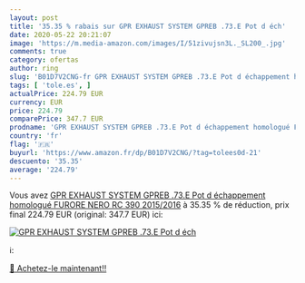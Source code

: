 ```yaml
---
layout: post
title: '35.35 % rabais sur GPR EXHAUST SYSTEM GPREB .73.E Pot d éch'
date: 2020-05-22 20:21:07
image: 'https://m.media-amazon.com/images/I/51zivujsn3L._SL200_.jpg'
comments: true
category: ofertas
author: ring
slug: 'B01D7V2CNG-fr GPR EXHAUST SYSTEM GPREB .73.E Pot d échappement homologué...'
tags: [ 'tole.es', ]
actualPrice: 224.79 EUR
currency: EUR
price: 224.79
comparePrice: 347.7 EUR
prodname: 'GPR EXHAUST SYSTEM GPREB .73.E Pot d échappement homologué FURORE NERO RC 390 2015/2016'
country: 'fr'
flag: '🇫🇷'
buyurl: 'https://www.amazon.fr/dp/B01D7V2CNG/?tag=tolees0d-21'
descuento: '35.35'
average: '224.79'
---
```


Vous avez [GPR EXHAUST SYSTEM GPREB .73.E Pot d échappement homologué FURORE NERO RC 390 2015/2016](https://www.amazon.fr/dp/B01D7V2CNG/?tag=tolees0d-21)  à  35.35 % de réduction, prix final  224.79 EUR (original: 347.7 EUR) ici:

[![GPR EXHAUST SYSTEM GPREB .73.E Pot d éch](https://m.media-amazon.com/images/I/51zivujsn3L._SL200_.jpg)](https://www.amazon.fr/dp/B01D7V2CNG/?tag=tolees0d-21)

ℹ️:


[🛒 Achetez-le maintenant!!](https://www.amazon.fr/dp/B01D7V2CNG/?tag=tolees0d-21)
